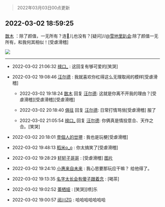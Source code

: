 > 2022年03月03日00点更新
<link rel="stylesheet" href="https://cdn.jsdelivr.net/gh/taotie6/sampleJSON@main/css/photo_show.css">
<meta name="referrer" content="no-referrer" />


 ## 2022-03-02 18:59:25 

 [㪚木](https://www.coolapk.com/feed/33943527?shareKey=ZmZjZmRmM2ViZmM0NjIxZjRlNmE~) ：除了颜值，一无所有？连🐔儿也没有？[疑问]//<a class="feed-link-uname" href="/u/雪地里趴会">@雪地里趴会</a>:除了颜值一无所有，和我何其相似！[受虐滑稽] 

<div class="album">
<img class="img-item" src="http://image.coolapk.com/feed/2020/0511/10/1081091_1b666016_2518_8537@320x240.gif" />
</div>

 ------- 

- 2022-03-02 21:06:32 [禄口_](uid=1005884) : 这回复有够可爱的[笑哭] 

- 2022-03-02 19:08:46 [汪尔德](uid=1595236) : 我就喜欢你杠得这么无理取闹的模样[受虐滑稽] 

    - 2022-03-02 19:18:24 [㪚木](uid=1081091) 回复 [汪尔德](uid=1595236): 这就是你离不开我的理由？[受虐滑稽][受虐滑稽][受虐滑稽] 

    - 2022-03-02 20:18:40 [俱往](uid=15331663) 回复 [汪尔德](uid=1595236): 日常打情骂俏[受虐滑稽] 服了 

    - 2022-03-02 21:05:54 [禄口_](uid=1005884) 回复 [汪尔德](uid=1595236): 你俩真是情投意合、天作之合。[笑哭] 

- 2022-03-02 20:18:01 [壹個人的丗堺](uid=1461483) : 我也是玩梗[受虐滑稽] 

- 2022-03-02 19:48:13 [稻米o_o](uid=1827990) : 你太搞笑了[受虐滑稽] 

- 2022-03-02 19:28:29 [轩轩子哥哥](uid=3217639) : [受虐滑稽] [图片](http://image.coolapk.com/feed/2022/0224/17/3217639_4b6d7e43_5394_8377_358@828x542.jpeg)

- 2022-03-02 19:24:10 [小惠来自未来](uid=847097) : 我心思要那玩应干嘛？  给他得了。 

- 2022-03-02 19:13:35 [名字太长会有傻子跟着念](uid=811576) : [喝茶] 

- 2022-03-02 19:02:52 [蕾栖娅](uid=3595207) : [笑哭][喷]乐 

- 2022-03-02 19:00:57 [阅川ZG](uid=2440130) : 哈哈哈哈哈哈哈 

